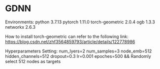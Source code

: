 # GDNN


Environments:
python                    3.7.13
pytorch                   1.11.0
torch-geometric           2.0.4
ogb                       1.3.3
networkx                  2.6.3

How to install torch-geometric can refer to the following link:
https://blog.csdn.net/zhf3564859793/article/details/122778986

Hyperparameters Setting:
num_lyers=2
num_samples=3
node_emb=512
hidden_channels=512
dropout=0.3
lr=0.001
epoches=500
&& Randomly select 512 nodes as targets


